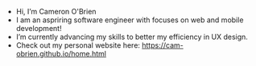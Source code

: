- Hi, I’m Cameron O'Brien
- I am an aspriring software engineer with focuses on web and mobile development!
- I’m currently advancing my skills to better my efficiency in UX design.
- Check out my personal website here: https://cam-obrien.github.io/home.html
